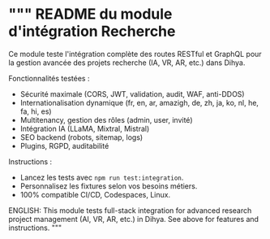 """
README du module d'intégration Recherche
=======================================

Ce module teste l'intégration complète des routes RESTful et GraphQL pour la gestion avancée des projets recherche (IA, VR, AR, etc.) dans Dihya.

Fonctionnalités testées :
- Sécurité maximale (CORS, JWT, validation, audit, WAF, anti-DDOS)
- Internationalisation dynamique (fr, en, ar, amazigh, de, zh, ja, ko, nl, he, fa, hi, es)
- Multitenancy, gestion des rôles (admin, user, invité)
- Intégration IA (LLaMA, Mixtral, Mistral)
- SEO backend (robots, sitemap, logs)
- Plugins, RGPD, auditabilité

Instructions :
- Lancez les tests avec `npm run test:integration`.
- Personnalisez les fixtures selon vos besoins métiers.
- 100% compatible CI/CD, Codespaces, Linux.

ENGLISH:
This module tests full-stack integration for advanced research project management (AI, VR, AR, etc.) in Dihya. See above for features and instructions.
"""
